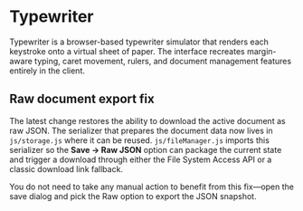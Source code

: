 # Typewriter

Typewriter is a browser-based typewriter simulator that renders each keystroke onto a virtual sheet of paper. The interface recreates margin-aware typing, caret movement, rulers, and document management features entirely in the client.

## Raw document export fix

The latest change restores the ability to download the active document as raw JSON. The serializer that prepares the document data now lives in `js/storage.js` where it can be reused. `js/fileManager.js` imports this serializer so the **Save → Raw JSON** option can package the current state and trigger a download through either the File System Access API or a classic download link fallback.

You do not need to take any manual action to benefit from this fix—open the save dialog and pick the Raw option to export the JSON snapshot.

